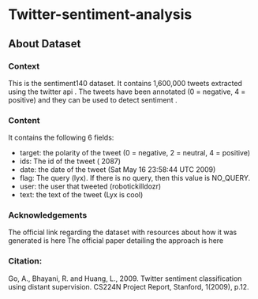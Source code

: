 # Twitter-sentiment-analysis

## About Dataset
### Context
This is the sentiment140 dataset. It contains 1,600,000 tweets extracted using the twitter api . The tweets have been annotated (0 = negative, 4 = positive) and they can be used to detect sentiment .

### Content
It contains the following 6 fields:
- target: the polarity of the tweet (0 = negative, 2 = neutral, 4 = positive)
- ids: The id of the tweet ( 2087)
- date: the date of the tweet (Sat May 16 23:58:44 UTC 2009)
- flag: The query (lyx). If there is no query, then this value is NO_QUERY.
- user: the user that tweeted (robotickilldozr)
- text: the text of the tweet (Lyx is cool)

### Acknowledgements
The official link regarding the dataset with resources about how it was generated is here
The official paper detailing the approach is here

### Citation: 
Go, A., Bhayani, R. and Huang, L., 2009. Twitter sentiment classification using distant supervision. CS224N Project Report, Stanford, 1(2009), p.12.
